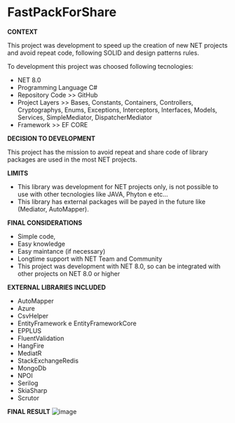 # FastPackForShare

<b>CONTEXT</b>

This project was development to speed up the creation of new NET projects and avoid repeat code, following SOLID and design patterns rules.

To development this project was choosed following tecnologies:
- NET 8.0
- Programming Language C# 
- Repository Code >> GitHub
- Project Layers >> Bases, Constants, Containers, Controllers, Cryptographys, Enums, Exceptions, Interceptors, Interfaces, Models, Services, SimpleMediator, DispatcherMediator
- Framework >> EF CORE

<b>DECISION TO DEVELOPMENT</b>

This project has the mission to avoid repeat and share code of library packages are used in the most NET projects.

<b>LIMITS</b>

- This library was development for NET projects only, is not possible to use with other tecnologies like JAVA, Phyton e etc...
- This library has external packages will be payed in the future like (Mediator, AutoMapper).

<b>FINAL CONSIDERATIONS</b>

- Simple code,
- Easy knowledge
- Easy maintance (if necessary)
- Longtime support with NET Team and Community
- This project was development with NET 8.0, so can be integrated with other projects on NET 8.0 or higher

<b>EXTERNAL LIBRARIES INCLUDED</b>
- AutoMapper
- Azure
- CsvHelper
- EntityFramework e EntityFrameworkCore
- EPPLUS
- FluentValidation
- HangFire
- MediatR
- StackExchangeRedis
- MongoDb
- NPOI
- Serilog
- SkiaSharp
- Scrutor

<b>FINAL RESULT</b>
![image](https://github.com/user-attachments/assets/9d2f9940-2ec9-4ebb-91a8-fae58a19f801)
